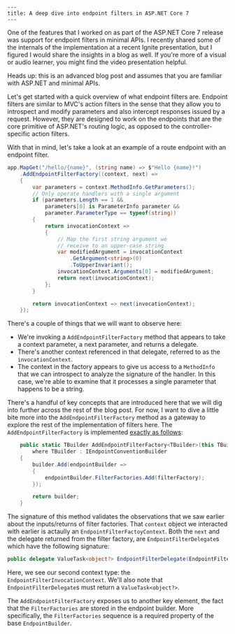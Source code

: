 ```
---
title: A deep dive into endpoint filters in ASP.NET Core 7
---
```

One of the features that I worked on as part of the ASP.NET Core 7 release was support for endpoint filters in minimal APIs. I recently shared some of the internals of the implementation at a recent Ignite presentation, but I figured I would share the insights in a blog as well. If you're more of a visual or audio learner, you might find the video presentation helpful.

Heads up: this is an advanced blog post and assumes that you are familiar with ASP.NET and minimal APIs.

Let's get started with a quick overview of what endpoint filters are. Endpoint filters are similar to MVC's action filters in the sense that they allow you to introspect and modify parameters and also intercept responses issued by a request. However, they are designed to work on the endpoints that are the core primitive of ASP.NET's routing logic, as opposed to the controller-specific action filters.

With that in mind, let's take a look at an example of a route endpoint with an endpoint filter.

```csharp
app.MapGet("/hello/{name}", (string name) => $"Hello {name}!")
    .AddEndpointFilterFactory((context, next) =>
    {
        var parameters = context.MethodInfo.GetParameters();
        // Only operate handlers with a single argument
        if (parameters.Length == 1 &&
            parameters[0] is ParameterInfo parameter &&
            parameter.ParameterType == typeof(string))
        {
            return invocationContext =>
            {
                // Map the first string argument we
                // receive to an upper-case string
                var modifiedArgument = invocationContext
                    .GetArgument<string>(0)
                    .ToUpperInvariant();
                invocationContext.Arguments[0] = modifiedArgument;
                return next(invocationContext);
            };
        }

        return invocationContext => next(invocationContext);
    });
```

There's a couple of things that we will want to observe here:

- We're invoking a `AddEndpointFilterFactory` method that appears to take a context parameter, a next parameter, and returns a delegate.
- There's another context referenced in that delegate, referred to as the `invocationContext`.
- The context in the factory appears to give us access to a `MethodInfo` that we can introspect to analyze the signature of the handler. In this case, we're able to examine that it processes a single parameter that happens to be a string.

There's a handful of key concepts that are introduced here that we will dig into further across the rest of the blog post. For now, I want to dive a little bite more into the `AddEndpointFilterFactory` method as a gateway to explore the rest of the implementation of filters here. The `AddEndpointFilterFactory` is implemented [exactly as follows](https://github.com/dotnet/aspnetcore/blob/3c36e1643045d8c7baebece79ccd901321dfe5f2/src/Http/Routing/src/Builder/EndpointFilterExtensions.cs#L110-L118):

```csharp
    public static TBuilder AddEndpointFilterFactory<TBuilder>(this TBuilder builder, Func<EndpointFilterFactoryContext, EndpointFilterDelegate, EndpointFilterDelegate> filterFactory)
        where TBuilder : IEndpointConventionBuilder
    {
        builder.Add(endpointBuilder =>
        {
            endpointBuilder.FilterFactories.Add(filterFactory);
        });

        return builder;
    }
```

The signature of this method validates the observations that we saw earlier about the inputs/returns of filter factories. That `context` object we interacted with earlier is actaully an `EndpointFilterFactoyContext`. Both the `next` and the delegate returned from the filter factory, are `EndpointFilterDelegate`s which have the following signature:

```csharp
public delegate ValueTask<object?> EndpointFilterDelegate(EndpointFilterInvocationContext context);
```

Here, we see our second context type: the `EndpointFilterInvocationContext`. We'll also note that `EndpointFilterDelegate`s must return a `ValueTask<object?>`.

The `AddEndpointFilterFactory` exposes us to another key element, the fact that the `FilterFactories` are stored in the endpoint builder. More specifically, the `FilterFactories` sequence is a required property of the base `EndpointBuilder`.

